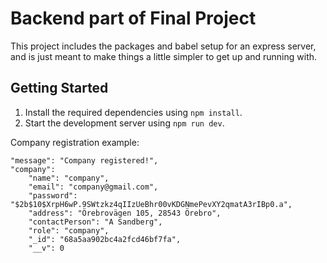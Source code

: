 # Backend part of Final Project

This project includes the packages and babel setup for an express server, and is just meant to make things a little simpler to get up and running with.

## Getting Started

1.  Install the required dependencies using `npm install`.
2.  Start the development server using `npm run dev`.

Company registration example:

    "message": "Company registered!",
    "company":
        "name": "company",
        "email": "company@gmail.com",
        "password": "$2b$10$XrpH6wP.9SWtzkz4qIIzUeBhr00vKDGNmePevXY2qmatA3rIBp0.a",
        "address": "Örebrovägen 105, 28543 Örebro",
        "contactPerson": "A Sandberg",
        "role": "company",
        "_id": "68a5aa902bc4a2fcd46bf7fa",
        "__v": 0
